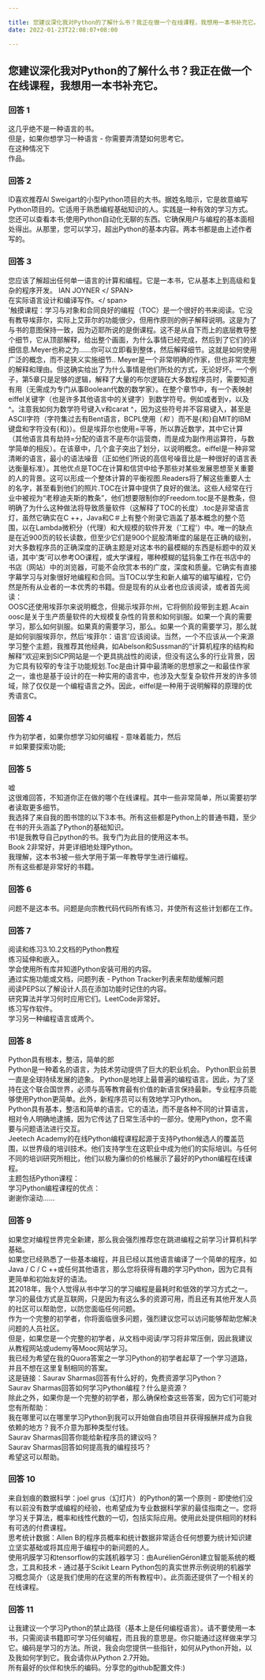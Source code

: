 ```yaml
---

title: 您建议深化我对Python的了解什么书？我正在做一个在线课程，我想用一本书补充它。
date: 2022-01-23T22:08:07+08:00

---
```





## 您建议深化我对Python的了解什么书？我正在做一个在线课程，我想用一本书补充它。  
### 回答 1
这几乎绝不是一种语言的书。  
但是，如果你想学习一种语言 - 你需要弄清楚如何思考它。  
在这种情况下  
作品。  
### 回答 2
ID喜欢推荐Al Sweigart的小型Python项目的大书。据姓名暗示，它是故意编写Python项目的。它适用于熟悉编程基础知识的人。实践是一种有效的学习方式。  
您还可以查看本书;使用Python自动化无聊的东西。它确保用户与编程的基本面相处得出。从那里，您可以学习，超出Python的基本内容。两本书都是由上述作者写的。  
### 回答 3
您应该了解超出任何单一语言的计算和编程。它是一本书，它从基本上到高级和复杂的程序开发。<SPAN> IAN JOYNER </ SPAN>  
<span>在实际语言设计和编译写作。</ span>  
'触摸课程：学习与对象和合同良好的编程（TOC）是一个很好的书来阅读。它没有教导埃菲尔，实际上艾菲尔的功能很少，但用作原则的例子解释说明。这是为了与书的意图保持一致，因为迈耶所说的是倒课程。这不是从自下而上的底层教导整个细节，它从顶部解释，给出整个画面，为什么事情已经完成，然后到了它们的详细信息.Meyer也称之为......你可以立即看到整体，然后解释细节。这就是如何使用广泛的概念，而不是狭义实施细节.. Meyer是一个非常明确的作家，但也非常完整的解释和理由。但这确实给出了为什么事情是他们所处的方式，无论好坏。一个例子，第5章只是足够的逻辑，解释了大量的布尔逻辑在大多数程序员时，需要知道有用（无需成为专门从事Boolean代数的数学家）。在整个章节中，有一个表映射eiffel关键字（也是许多其他语言中的关键字）到数学符号。例如或者到v，以及^。注意我如何为数学符号键入v和carat ^，因为这些符号并不容易键入，甚至是ASCII字符（字符集过去有Bent语言，BCPL使用$（和$ ）而不是{和}自MIT的IBM键盘和字符没有{和}）。但是埃菲尔也使用=平等，所以靠近数学，其中它计算（其他语言具有劫持=分配的语言不是布尔运营商，而是成为副作用运算符，与数学简单的相反）。在该章中，几个盒子突出了划分，以说明概念。eiffel是一种非常清晰的语言，最小的语法噪音（正如他们所说的高信号噪音比是一种很好的语言表达衡量标准）。其他优点是TOC在计算和信贷中给予那些对某些发展思想至关重要的人的背景。这可以形成一个整体计算的平衡视图.Readers将了解这些重要人士的名字，甚至看到他们的照片.TOC在计算中提供了良好的做法。这些人经常在行业中被视为“老穆迪夫斯的教条”，他们想要限制你的Freedom.toc是不是教条，但明确了为什么这种做法将导致质量软件（这解释了TOC的长度）.toc是非常语言灯，虽然它确实在C ++，Java和C＃上有整个附录它涵盖了基本概念的整个范围，以在Lambda微积分（代理）和大规模的软件开发（'工程'）中。唯一的缺点是在近900页的较长读数，但至少它们是900个屁股清晰度的届是在正确的级别，对大多数程序员的正确深度的正确主题是对这本书的最模糊的东西是标题中的双关语，其中'类'可以参考OO课程，或大学课程，哪种模糊的猛犸象工作在书店中的书店（网站）中的浏览器，可能不会欣赏本书的广度，深度和质量。它确实有直接字幕学习与对象很好地编程和合同。当TOC以学生和新人编写的编写编程，它仍然是所有从业者的一本优秀的书籍。但是现有的从业者也应该阅读，或者首先阅读：  
OOSC还使用埃菲尔来说明概念，但揭示埃菲尔州，它将侧阶段带到主题.Acain oosc是关于生产质量软件的大规模复杂性的背景和如何驯服。如果一个真的需要学习，那么如何驯服。如果真的需要学习，那么。如果一个真的需要学习，那么就是如何驯服埃菲尔，然后'埃菲尔：语言'应该阅读。当然，一个不应该从一个来源学习整个主题，我推荐其他经典，如Abelson和Sussman的“计算机程序的结构和解释”欢迎来到SICP网站是一个更具挑战性的阅读，但没有这么多的行业背景，因为它具有较窄的专注于功能规划.Toc是由计算中最清晰的思想家之一和最佳作家之一，谁也是基于设计的在一种实用的语言中，也涉及大型复杂软件开发的许多领域，除了仅仅是一个编程语言之外。因此，eiffel是一种用于说明解释的原理的优秀语言C。  
### 回答 4
作为初学者，如果你想学习如何编程 - 意味着能力，然后  
＃如果要探索功能;  
### 回答 5
嘘  
这很难回答，不知道你正在做的哪个在线课程。其中一些非常简单，所以需要初学者读取更多细节。  
我选择了来自我的图书馆的以下3本书。所有这些都是Python上的普通书籍，至少在书的开头涵盖了Python的基础知识。  
书1是我教导自己python的书。我专门为此目的使用这本书。  
Book 2非常好，并更详细地处理Python。  
我理解，这本书3被一些大学用于第一年教导学生进行编程。  
所有这些都是非常好的书籍。  
### 回答 6
问题不是这本书。问题是向宗教代码代码所有练习，并使所有这些计划都在工作。  
### 回答 7
阅读和练习3.10.2文档的Python教程  
练习延伸和嵌入。  
学会使用所有库并知道Python安装可用的内容。  
通过实施功能或文档，问题列表 -  Python Tracker列表来帮助缓解问题  
阅读PEPS以了解设计人员在添加功能时记住的内容。  
研究算法并学习何时应用它们。LeetCode非常好。  
练习写作软件。  
学习另一种编程语言或两个。  
### 回答 8
Python具有根本，整洁，简单的郎  
Python是一种着名的语言，为技术劳动提供了巨大的职业机会。 Python职业前景一直是全球持续发展的迹象。 Python是地球上最普遍的编程语言。因此，为了坚持在这个联合国世界，必须与高等教育最有价值的新语言保持最新。专业程序员能够使用Python更简单。此外，新程序员可以有效地学习Python。  
Python具有基本，整洁和简单的语言。它的语法，而不是各种不同的计算语言，相对令人明确地逮捕，因为它传达了日常生活中的一部分。使用Python，您不需要与问题语法进行交互。  
Jeetech Academy的在线Python编程课程起源于支持Python候选人的覆盖范围，以世界级的培训技术。他们支持学生在这职业中成为他们的实际培训。与任何不同的培训研究所相比，他们以极为廉价的价格展示了最好的Python编程在线课程。  
主题包括Python课程：  
学习Python编程课程的优点：  
谢谢你滚动......  
### 回答 9
如果您对编程世界完全新建，那么我会强烈推荐您在跳进编程之前学习计算机科学基础。  
如果您已经熟悉了一些基本编程，并且已经以其他语言编译了一个简单的程序，如Java / C / C ++或任何其他语言，那么您将获得有趣的学习Python，因为它具有更简单和初始友好的语法。  
其2018年，我个人觉得从书中学习的学习编程是最耗时和低效的学习方式之一。  
学习的最佳方式是互联网，只是因为有这么多的资源可用，而且还有其他开发人员的社区可以帮助您，以防您面临任何问题。  
作为一个完整的初学者，你将面临很多问题，强烈建议您可以访问能够帮助您解决问题的人员社区。  
但是，如果您是一个完整的初学者，从文档中阅读/学习将非常压倒，因此我建议从教程网站或udemy等Mooc网站学习。  
我已经为希望在我的Quora答案之一学习Python的初学者起草了一个学习道路，并且不想在这里复制相同的答案。  
这是链接：Saurav Sharmas回答有什么好的，免费资源学习Python？  
Saurav Sharmas回答如何学习Python编程？什么是资源？  
除此之外，如果你是一个完整的初学者，那么确保检查这些答案，因为它们可能对您有所帮助：  
我在哪里可以在哪里学习Python到我可以开始做自由项目并获得报酬并成为自我依赖的地方？我不介意为那种类型付钱。  
Saurav Sharmas回答你能给新程序员的建议吗？  
Saurav Sharmas回答如何提高我的编程技巧？  
希望这可以帮助。  
### 回答 10
来自划痕的数据科学：joel grus（幻灯片）的Python的第一个原则 - 即使他们没有以前没有数学或编程的经验，也希望成为专业数据科学家的最佳指南之一。您将学习关于算法，概率和线性代数的一切，包括实际应用。使用此处提供相同的材料有可选的付费课程。  
思考统计数据：Allen B的程序员概率和统计数据非常适合任何想要为统计知识建立坚实基础或将其应用于编程中的新问题的人。  
使用巩膜学习和tensorflow的实践机器学习：由AurélienGéron建立智能系统的概念，工具和技术 - 通过基于Scikit Learn Python包的真实世界示例说明的机器学习概念简介（这是我们使用的在这里的所有教程中）。此页面还提供了一个相关的在线课程。  
### 回答 11
让我建议一个学习Python的禁止路径（基本上是任何编程语言）。请不要使用一本书，只需阅读书籍即可学习任何编程，而且我的意思是。你只能通过这样做来学习它。编码是学习的方法。所说，我会向您提供一些指针，如何从Python开始，以及我如何学到它。我会请你从Python 2.7开始。  
所有最好的伙伴和快乐的编码。分享您的github配置文件:)  
